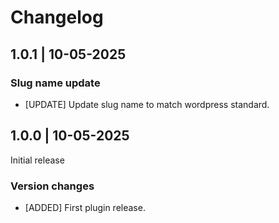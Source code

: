 # Changelog

## 1.0.1 | 10-05-2025

### Slug name update

- [UPDATE] Update slug name to match wordpress standard.

## 1.0.0 | 10-05-2025

Initial release

### Version changes

- [ADDED] First plugin release.
